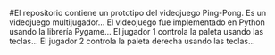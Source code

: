 #El repositorio contiene un prototipo del videojuego Ping-Pong. Es un videojuego multijugador… El videojuego fue implementado en Python usando la librería Pygame… El jugador 1 controla la paleta usando las teclas… El jugador 2 controla la paleta derecha usando las teclas…
